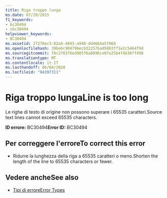```yaml
---
title: Riga troppo lunga
ms.date: 07/20/2015
f1_keywords:
- bc30494
- vbc30494
helpviewer_keywords:
- BC30494
ms.assetid: 27270ec3-82a4-4693-a948-dd4664a5f060
ms.openlocfilehash: 39be6c90479becb32257bad5803ff1e2c5464f9d
ms.sourcegitcommit: f8c270376ed905f6a8896ce0fe25b4f4b38ff498
ms.translationtype: MT
ms.contentlocale: it-IT
ms.lasthandoff: 06/04/2020
ms.locfileid: "84397311"
---
```

# <a name="line-is-too-long"></a><span data-ttu-id="9a769-102">Riga troppo lunga</span><span class="sxs-lookup"><span data-stu-id="9a769-102">Line is too long</span></span>
<span data-ttu-id="9a769-103">Le righe di testo di origine non possono superare i 65535 caratteri.</span><span class="sxs-lookup"><span data-stu-id="9a769-103">Source text lines cannot exceed 65535 characters.</span></span>  
  
 <span data-ttu-id="9a769-104">**ID errore:** BC30494</span><span class="sxs-lookup"><span data-stu-id="9a769-104">**Error ID:** BC30494</span></span>  
  
## <a name="to-correct-this-error"></a><span data-ttu-id="9a769-105">Per correggere l'errore</span><span class="sxs-lookup"><span data-stu-id="9a769-105">To correct this error</span></span>  
  
- <span data-ttu-id="9a769-106">Ridurre la lunghezza della riga a 65535 caratteri o meno.</span><span class="sxs-lookup"><span data-stu-id="9a769-106">Shorten the length of the line to 65535 characters or fewer.</span></span>  
  
## <a name="see-also"></a><span data-ttu-id="9a769-107">Vedere anche</span><span class="sxs-lookup"><span data-stu-id="9a769-107">See also</span></span>

- [<span data-ttu-id="9a769-108">Tipi di errore</span><span class="sxs-lookup"><span data-stu-id="9a769-108">Error Types</span></span>](../../programming-guide/language-features/error-types.md)
